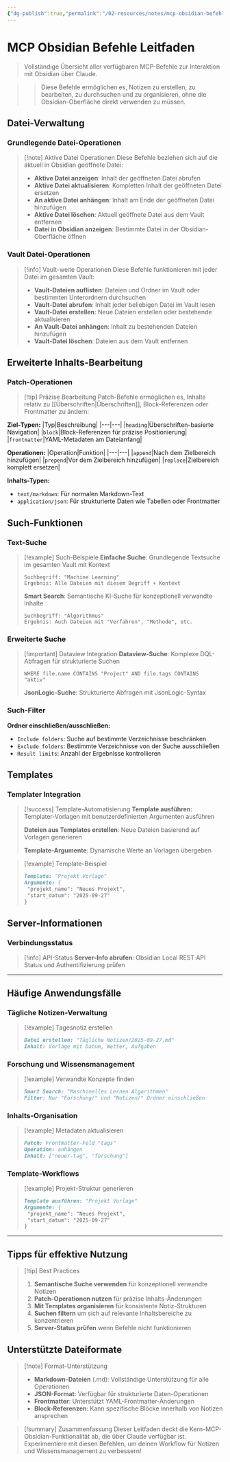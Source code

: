 ```yaml
---
{"dg-publish":true,"permalink":"/02-resources/notes/mcp-obsidian-befehle-leitfaden/","tags":["obsidian/mcp","claude/commands","api/integration"],"noteIcon":"","updated":"2025-10-29T12:59:08.149+01:00"}
---
```



# MCP Obsidian Befehle Leitfaden

>Vollständige Übersicht aller verfügbaren MCP-Befehle zur Interaktion mit Obsidian über Claude.

>>Diese Befehle ermöglichen es, Notizen zu erstellen, zu bearbeiten, zu durchsuchen und zu organisieren, ohne die Obsidian-Oberfläche direkt verwenden zu müssen.

## Datei-Verwaltung

### Grundlegende Datei-Operationen

>[!note] Aktive Datei Operationen
>Diese Befehle beziehen sich auf die aktuell in Obsidian geöffnete Datei:
>- **Aktive Datei anzeigen**: Inhalt der geöffneten Datei abrufen
>- **Aktive Datei aktualisieren**: Kompletten Inhalt der geöffneten Datei ersetzen
>- **An aktive Datei anhängen**: Inhalt am Ende der geöffneten Datei hinzufügen
>- **Aktive Datei löschen**: Aktuell geöffnete Datei aus dem Vault entfernen
>- **Datei in Obsidian anzeigen**: Bestimmte Datei in der Obsidian-Oberfläche öffnen

### Vault Datei-Operationen

>[!info] Vault-weite Operationen
>Diese Befehle funktionieren mit jeder Datei im gesamten Vault:
>- **Vault-Dateien auflisten**: Dateien und Ordner im Vault oder bestimmten Unterordnern durchsuchen
>- **Vault-Datei abrufen**: Inhalt jeder beliebigen Datei im Vault lesen
>- **Vault-Datei erstellen**: Neue Dateien erstellen oder bestehende aktualisieren
>- **An Vault-Datei anhängen**: Inhalt zu bestehenden Dateien hinzufügen
>- **Vault-Datei löschen**: Dateien aus dem Vault entfernen

## Erweiterte Inhalts-Bearbeitung

### Patch-Operationen

>[!tip] Präzise Bearbeitung
>Patch-Befehle ermöglichen es, Inhalte relativ zu [[Überschriften\|Überschriften]], Block-Referenzen oder Frontmatter zu ändern:

**Ziel-Typen:**
|Typ|Beschreibung|
|---|---|
|`heading`|Überschriften-basierte Navigation|
|`block`|Block-Referenzen für präzise Positionierung|
|`frontmatter`|YAML-Metadaten am Dateianfang|

**Operationen:**
|Operation|Funktion|
|---|---|
|`append`|Nach dem Zielbereich hinzufügen|
|`prepend`|Vor dem Zielbereich hinzufügen|
|`replace`|Zielbereich komplett ersetzen|

**Inhalts-Typen:**
- `text/markdown`: Für normalen Markdown-Text
- `application/json`: Für strukturierte Daten wie Tabellen oder Frontmatter

## Such-Funktionen

### Text-Suche

>[!example] Such-Beispiele
>**Einfache Suche**: Grundlegende Textsuche im gesamten Vault mit Kontext
>```
>Suchbegriff: "Machine Learning"
>Ergebnis: Alle Dateien mit diesem Begriff + Kontext
>```
>
>**Smart Search**: Semantische KI-Suche für konzeptionell verwandte Inhalte
>```
>Suchbegriff: "Algorithmus"
>Ergebnis: Auch Dateien mit "Verfahren", "Methode", etc.
>```

### Erweiterte Suche

>[!important] Dataview Integration
>**Dataview-Suche**: Komplexe DQL-Abfragen für strukturierte Suchen
>```
>WHERE file.name CONTAINS "Project" AND file.tags CONTAINS "aktiv"
>```
>
>**JsonLogic-Suche**: Strukturierte Abfragen mit JsonLogic-Syntax

### Such-Filter

**Ordner einschließen/ausschließen:**
- `Include folders`: Suche auf bestimmte Verzeichnisse beschränken
- `Exclude folders`: Bestimmte Verzeichnisse von der Suche ausschließen
- `Result limits`: Anzahl der Ergebnisse kontrollieren

## Templates

### Templater Integration

>[!success] Template-Automatisierung
>**Template ausführen**: Templater-Vorlagen mit benutzerdefinierten Argumenten ausführen
>
>**Dateien aus Templates erstellen**: Neue Dateien basierend auf Vorlagen generieren
>
>**Template-Argumente**: Dynamische Werte an Vorlagen übergeben

>[!example] Template-Beispiel
>```markdown
>Template: "Projekt Vorlage"
>Argumente: {
>  "projekt_name": "Neues Projekt",
>  "start_datum": "2025-09-27"
>}
>```

## Server-Informationen

### Verbindungsstatus

>[!info] API-Status
>**Server-Info abrufen**: Obsidian Local REST API Status und Authentifizierung prüfen

---

## Häufige Anwendungsfälle

### Tägliche Notizen-Verwaltung

>[!example] Tagesnotiz erstellen
>```markdown
>Datei erstellen: "Tägliche Notizen/2025-09-27.md"
>Inhalt: Vorlage mit Datum, Wetter, Aufgaben
>```

### Forschung und Wissensmanagement

>[!example] Verwandte Konzepte finden
>```markdown
>Smart Search: "Maschinelles Lernen Algorithmen"
>Filter: Nur "Forschung/" und "Notizen/" Ordner einschließen
>```

### Inhalts-Organisation

>[!example] Metadaten aktualisieren
>```markdown
>Patch: Frontmatter-Feld "tags"
>Operation: anhängen
>Inhalt: ["neuer-tag", "forschung"]
>```

### Template-Workflows

>[!example] Projekt-Struktur generieren
>```markdown
>Template ausführen: "Projekt Vorlage"
>Argumente: {
>  "projekt_name": "Neues Projekt",
>  "start_datum": "2025-09-27"
>}
>```

---

## Tipps für effektive Nutzung

>[!tip] Best Practices
>1. **Semantische Suche verwenden** für konzeptionell verwandte Notizen
>2. **Patch-Operationen nutzen** für präzise Inhalts-Änderungen
>3. **Mit Templates organisieren** für konsistente Notiz-Strukturen
>4. **Suchen filtern** um sich auf relevante Inhaltsbereiche zu konzentrieren
>5. **Server-Status prüfen** wenn Befehle nicht funktionieren

## Unterstützte Dateiformate

>[!note] Format-Unterstützung
>- **Markdown-Dateien** (.md): Vollständige Unterstützung für alle Operationen
>- **JSON-Format**: Verfügbar für strukturierte Daten-Operationen
>- **Frontmatter**: Unterstützt YAML-Frontmatter-Änderungen
>- **Block-Referenzen**: Kann spezifische Blöcke innerhalb von Notizen ansprechen

>[!summary] Zusammenfassung
>Dieser Leitfaden deckt die Kern-MCP-Obsidian-Funktionalität ab, die über Claude verfügbar ist. Experimentiere mit diesen Befehlen, um deinen Workflow für Notizen und Wissensmanagement zu verbessern!
